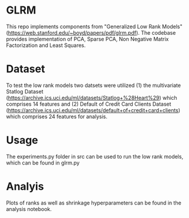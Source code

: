 # GLRM

This repo implements components from "Generalized Low Rank Models" (https://web.stanford.edu/~boyd/papers/pdf/glrm.pdf). The codebase provides implementation of PCA, Sparse PCA, Non Negative Matrix Factorization and Least Squares. 

# Dataset

To test the low rank models two datsets were utilized (1) the multivariate Statlog Dataset (https://archive.ics.uci.edu/ml/datasets/Statlog+%28Heart%29) which comprises 14 features and (2) Default of Credit Card Clients Dataset (https://archive.ics.uci.edu/ml/datasets/default+of+credit+card+clients) which comprises 24 features for analysis. 

# Usage

The experiments.py folder in src can be used to run the low rank models, which can be found in glrm.py

# Analyis

Plots of ranks as well as shrinkage hyperparameters can be found in the analysis notebook. 

